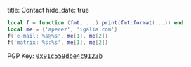 title: Contact
hide_date: true

```lua
local f = function (fmt, ...) print(fmt:format(...)) end
local me = {'aperez', 'igalia.com'}
f('e-mail: %s@%s', me[1], me[2])
f('matrix: %s:%s', me[1], me[2])
```

PGP Key: <tt>[0x91c559dbe4c9123b](http://pgp.mit.edu/pks/lookup?op=vindex&search=0x91C559DBE4C9123B)</tt>
